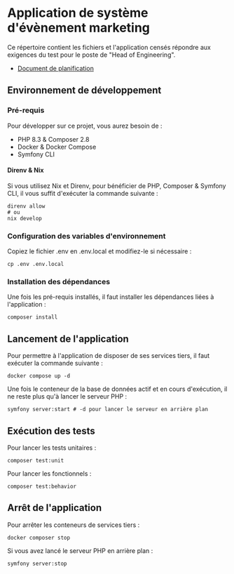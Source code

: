 # Application de système d'évènement marketing

Ce répertoire contient les fichiers et l'application censés répondre aux exigences du test pour le poste de "Head of Engineering".

- [Document de planification](PLANNING.md)

## Environnement de développement

### Pré-requis

Pour développer sur ce projet, vous aurez besoin de :

- PHP 8.3 & Composer 2.8
- Docker & Docker Compose
- Symfony CLI

#### Direnv & Nix

Si vous utilisez Nix et Direnv, pour bénéficier de PHP, Composer & Symfony CLI, il vous suffit d'exécuter la commande suivante :

```shell
direnv allow
# ou
nix develop
```

### Configuration des variables d'environnement

Copiez le fichier .env en .env.local et modifiez-le si nécessaire :

```shell
cp .env .env.local
```

### Installation des dépendances

Une fois les pré-requis installés, il faut installer les dépendances liées à l'application :

```shell
composer install
```

## Lancement de l'application

Pour permettre à l'application de disposer de ses services tiers, il faut exécuter la commande suivante :

```shell
docker compose up -d
```

Une fois le conteneur de la base de données actif et en cours d'exécution, il ne reste plus qu'à lancer le serveur PHP :

```shell
symfony server:start # -d pour lancer le serveur en arrière plan
```

## Exécution des tests

Pour lancer les tests unitaires :

```shell
composer test:unit
```

Pour lancer les fonctionnels :

```shell
composer test:behavior
```

## Arrêt de l'application

Pour arrêter les conteneurs de services tiers :

```shell
docker composer stop
```

Si vous avez lancé le serveur PHP en arrière plan :

```shell
symfony server:stop
```
